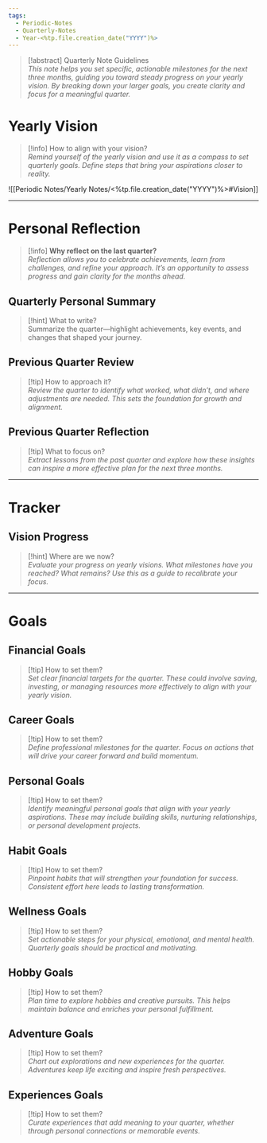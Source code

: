 ```yaml
---
tags:
  - Periodic-Notes
  - Quarterly-Notes
  - Year-<%tp.file.creation_date("YYYY")%>
---
```


>[!abstract] Quarterly Note Guidelines  
_This note helps you set specific, actionable milestones for the next three months, guiding you toward steady progress on your yearly vision. By breaking down your larger goals, you create clarity and focus for a meaningful quarter._

# Yearly Vision

>[!info] How to align with your vision?  
_Remind yourself of the yearly vision and use it as a compass to set quarterly goals. Define steps that bring your aspirations closer to reality._

![[Periodic Notes/Yearly Notes/<%tp.file.creation_date("YYYY")%>#Vision]]

---
# Personal Reflection

>[!info] **Why reflect on the last quarter?**  
_Reflection allows you to celebrate achievements, learn from challenges, and refine your approach. It’s an opportunity to assess progress and gain clarity for the months ahead._

## Quarterly Personal Summary  

> [!hint] What to write?  
> Summarize the quarter—highlight achievements, key events, and changes that shaped your journey.

## Previous Quarter Review  

> [!tip] How to approach it?  
> _Review the quarter to identify what worked, what didn’t, and where adjustments are needed. This sets the foundation for growth and alignment._

## Previous Quarter Reflection  

> [!tip] What to focus on?  
> _Extract lessons from the past quarter and explore how these insights can inspire a more effective plan for the next three months._

---
# Tracker

## Vision Progress

> [!hint] Where are we now?  
_Evaluate your progress on yearly visions. What milestones have you reached? What remains? Use this as a guide to recalibrate your focus._

---
# Goals

## Financial Goals

>[!tip] How to set them?  
_Set clear financial targets for the quarter. These could involve saving, investing, or managing resources more effectively to align with your yearly vision._

## Career Goals

>[!tip] How to set them?  
_Define professional milestones for the quarter. Focus on actions that will drive your career forward and build momentum._

## Personal Goals

>[!tip] How to set them?  
_Identify meaningful personal goals that align with your yearly aspirations. These may include building skills, nurturing relationships, or personal development projects._

## Habit Goals

>[!tip] How to set them?  
_Pinpoint habits that will strengthen your foundation for success. Consistent effort here leads to lasting transformation._

## Wellness Goals

>[!tip] How to set them?  
_Set actionable steps for your physical, emotional, and mental health. Quarterly goals should be practical and motivating._

## Hobby Goals

>[!tip] How to set them?  
_Plan time to explore hobbies and creative pursuits. This helps maintain balance and enriches your personal fulfillment._

## Adventure Goals

>[!tip] How to set them?  
_Chart out explorations and new experiences for the quarter. Adventures keep life exciting and inspire fresh perspectives._

## Experiences Goals

>[!tip] How to set them?  
_Curate experiences that add meaning to your quarter, whether through personal connections or memorable events._
